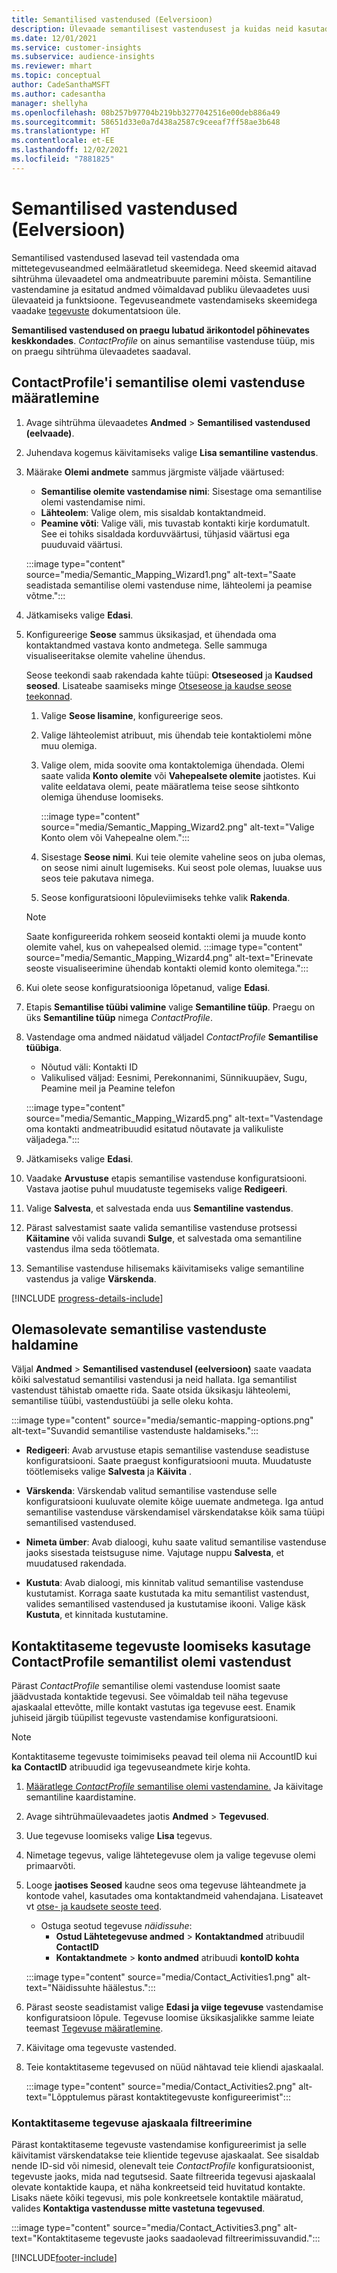 ```yaml
---
title: Semantilised vastendused (Eelversioon)
description: Ülevaade semantilisest vastendusest ja kuidas neid kasutada.
ms.date: 12/01/2021
ms.service: customer-insights
ms.subservice: audience-insights
ms.reviewer: mhart
ms.topic: conceptual
author: CadeSanthaMSFT
ms.author: cadesantha
manager: shellyha
ms.openlocfilehash: 08b257b97704b219bb3277042516e00deb886a49
ms.sourcegitcommit: 58651d33e0a7d438a2587c9ceeaf7ff58ae3b648
ms.translationtype: HT
ms.contentlocale: et-EE
ms.lasthandoff: 12/02/2021
ms.locfileid: "7881825"
---
```

# <a name="semantic-mappings-preview"></a>Semantilised vastendused (Eelversioon)

Semantilised vastendused lasevad teil vastendada oma mittetegevuseandmed eelmääratletud skeemidega. Need skeemid aitavad sihtrühma ülevaadetel oma andmeatribuute paremini mõista. Semantiline vastendamine ja esitatud andmed võimaldavad publiku ülevaadetes uusi ülevaateid ja funktsioone. Tegevuseandmete vastendamiseks skeemidega vaadake [tegevuste](activities.md) dokumentatsioon üle.

**Semantilised vastendused on praegu lubatud ärikontodel põhinevates keskkondades**. *ContactProfile* on ainus semantilise vastenduse tüüp, mis on praegu sihtrühma ülevaadetes saadaval.

## <a name="define-a-contactprofile-semantic-entity-mapping"></a>ContactProfile'i semantilise olemi vastenduse määratlemine

1. Avage sihtrühma ülevaadetes **Andmed** > **Semantilised vastendused (eelvaade)**.

1. Juhendava kogemus käivitamiseks valige **Lisa semantiline vastendus**.

1. Määrake **Olemi andmete** sammus järgmiste väljade väärtused:

   - **Semantilise olemite vastendamise nimi**: Sisestage oma semantilise olemi vastendamise nimi.
   - **Lähteolem**: Valige olem, mis sisaldab kontaktandmeid.
   - **Peamine võti**: Valige väli, mis tuvastab kontakti kirje kordumatult. See ei tohiks sisaldada korduvväärtusi, tühjasid väärtusi ega puuduvaid väärtusi.

   :::image type="content" source="media/Semantic_Mapping_Wizard1.png" alt-text="Saate seadistada semantilise olemi vastenduse nime, lähteolemi ja peamise võtme.":::

1. Jätkamiseks valige **Edasi**.

1. Konfigureerige **Seose** sammus üksikasjad, et ühendada oma kontaktandmed vastava konto andmetega. Selle sammuga visualiseeritakse olemite vaheline ühendus.  

   Seose teekondi saab rakendada kahte tüüpi: **Otseseosed** ja **Kaudsed seosed**. Lisateabe saamiseks minge [Otseseose ja kaudse seose teekonnad](relationships.md#relationship-paths).

   1. Valige **Seose lisamine**, konfigureerige seos.
   1. Valige lähteolemist atribuut, mis ühendab teie kontaktiolemi mõne muu olemiga.
   1. Valige olem, mida soovite oma kontaktolemiga ühendada. Olemi saate valida **Konto olemite** või **Vahepealsete olemite** jaotistes. Kui valite eeldatava olemi, peate määratlema teise seose sihtkonto olemiga ühenduse loomiseks.

      :::image type="content" source="media/Semantic_Mapping_Wizard2.png" alt-text="Valige Konto olem või Vahepealne olem.":::

   1. Sisestage **Seose nimi**. Kui teie olemite vaheline seos on juba olemas, on seose nimi ainult lugemiseks. Kui seost pole olemas, luuakse uus seos teie pakutava nimega.
   1. Seose konfiguratsiooni lõpuleviimiseks tehke valik **Rakenda**.

   > [!NOTE]
   > Saate konfigureerida rohkem seoseid kontakti olemi ja muude konto olemite vahel, kus on vahepealsed olemid.
   >  :::image type="content" source="media/Semantic_Mapping_Wizard4.png" alt-text="Erinevate seoste visualiseerimine ühendab kontakti olemid konto olemitega.":::

1. Kui olete seose konfiguratsiooniga lõpetanud, valige **Edasi**.

1. Etapis **Semantilise tüübi valimine** valige **Semantiline tüüp**. Praegu on üks **Semantiline tüüp** nimega *ContactProfile*.

1. Vastendage oma andmed näidatud väljadel *ContactProfile* **Semantilise tüübiga**.
   - Nõutud väli: Kontakti ID
   - Valikulised väljad: Eesnimi, Perekonnanimi, Sünnikuupäev, Sugu, Peamine meil ja Peamine telefon

   :::image type="content" source="media/Semantic_Mapping_Wizard5.png" alt-text="Vastendage oma kontakti andmeatribuudid esitatud nõutavate ja valikuliste väljadega.":::

1. Jätkamiseks valige **Edasi**.

1. Vaadake **Arvustuse** etapis semantilise vastenduse konfiguratsiooni. Vastava jaotise puhul muudatuste tegemiseks valige **Redigeeri**.

1. Valige **Salvesta**, et salvestada enda uus **Semantiline vastendus**.

1. Pärast salvestamist saate valida semantilise vastenduse protsessi **Käitamine** või valida suvandi **Sulge**, et salvestada oma semantiline vastendus ilma seda töötlemata.

1. Semantilise vastenduse hilisemaks käivitamiseks valige semantiline vastendus ja valige **Värskenda**.

[!INCLUDE [progress-details-include](../includes/progress-details-pane.md)]

## <a name="manage-existing-semantic-mappings"></a>Olemasolevate semantilise vastenduste haldamine

Väljal **Andmed** > **Semantilised vastendusel (eelversioon)** saate vaadata kõiki salvestatud semantilisi vastendusi ja neid hallata. Iga semantilist vastendust tähistab omaette rida. Saate otsida üksikasju lähteolemi, semantilise tüübi, vastendustüübi ja selle oleku kohta.

:::image type="content" source="media/semantic-mapping-options.png" alt-text="Suvandid semantilise vastenduste haldamiseks.":::

- **Redigeeri**: Avab arvustuse etapis semantilise vastenduse seadistuse konfiguratsiooni. Saate praegust konfiguratsiooni muuta. Muudatuste töötlemiseks valige **Salvesta** ja **Käivita** .

- **Värskenda**: Värskendab valitud semantilise vastenduse selle konfiguratsiooni kuuluvate olemite kõige uuemate andmetega. Iga antud semantilise vastenduse värskendamisel värskendatakse kõik sama tüüpi semantilised vastendused.

- **Nimeta ümber**: Avab dialoogi, kuhu saate valitud semantilise vastenduse jaoks sisestada teistsuguse nime. Vajutage nuppu **Salvesta**, et muudatused rakendada.

- **Kustuta**: Avab dialoogi, mis kinnitab valitud semantilise vastenduse kustutamist. Korraga saate kustutada ka mitu semantilist vastendust, valides semantilised vastendused ja kustutamise ikooni. Valige käsk **Kustuta**, et kinnitada kustutamine.

## <a name="use-a-contactprofile-semantic-entity-mapping-to-create-contact-level-activities"></a>Kontaktitaseme tegevuste loomiseks kasutage ContactProfile semantilist olemi vastendust

Pärast *ContactProfile* semantilise olemi vastenduse loomist saate jäädvustada kontaktide tegevusi. See võimaldab teil näha tegevuse ajaskaalal ettevõtte, mille kontakt vastutas iga tegevuse eest. Enamik juhiseid järgib tüüpilist tegevuste vastendamise konfiguratsiooni.

   > [!NOTE]
   > Kontaktitaseme tegevuste toimimiseks peavad teil olema nii AccountID kui **ka** **ContactID** atribuudid iga tegevuseandmete kirje kohta.

1. [Määratlege *ContactProfile* semantilise olemi vastendamine.](#define-a-contactprofile-semantic-entity-mapping) Ja käivitage semantiline kaardistamine.

1. Avage sihtrühmaülevaadetes jaotis **Andmed** > **Tegevused**.

1. Uue tegevuse loomiseks valige **Lisa** tegevus.

1. Nimetage tegevus, valige lähtetegevuse olem ja valige tegevuse olemi primaarvõti.

1. Looge **jaotises Seosed** kaudne seos oma tegevuse lähteandmete ja kontode vahel, kasutades oma kontaktandmeid vahendajana. Lisateavet vt [otse- ja kaudsete seoste teed](relationships.md#relationship-paths).
   - Ostuga seotud tegevuse *näidissuhe*:
      - **Ostud Lähtetegevuse andmed** > **Kontaktandmed** atribuudil **ContactID**
      - **Kontaktandmete** > **konto andmed** atribuudi **kontoID kohta**

   :::image type="content" source="media/Contact_Activities1.png" alt-text="Näidissuhte häälestus.":::

1. Pärast seoste seadistamist valige **Edasi ja viige tegevuse** vastendamise konfiguratsioon lõpule. Tegevuse loomise üksikasjalikke samme leiate teemast [Tegevuse määratlemine](activities.md).

1. Käivitage oma tegevuste vastended.

1. Teie kontaktitaseme tegevused on nüüd nähtavad teie kliendi ajaskaalal.

   :::image type="content" source="media/Contact_Activities2.png" alt-text="Lõpptulemus pärast kontaktitegevuste konfigureerimist":::

### <a name="contact-level-activity-timeline-filtering"></a>Kontaktitaseme tegevuse ajaskaala filtreerimine

Pärast kontaktitaseme tegevuste vastendamise konfigureerimist ja selle käivitamist värskendatakse teie klientide tegevuse ajaskaalat. See sisaldab nende ID-sid või nimesid, olenevalt teie *ContactProfile* konfiguratsioonist, tegevuste jaoks, mida nad tegutsesid. Saate filtreerida tegevusi ajaskaalal olevate kontaktide kaupa, et näha konkreetseid teid huvitatud kontakte. Lisaks näete kõiki tegevusi, mis pole konkreetsele kontaktile määratud, valides **Kontaktiga vastendusse mitte vastetuna tegevused**.

   :::image type="content" source="media/Contact_Activities3.png" alt-text="Kontaktitaseme tegevuste jaoks saadaolevad filtreerimissuvandid.":::

[!INCLUDE[footer-include](../includes/footer-banner.md)]
